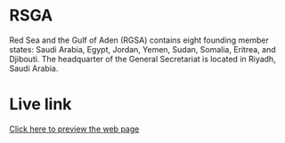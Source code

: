 # RSGA
Red Sea and the Gulf of Aden (RGSA) contains eight founding member states: Saudi Arabia, Egypt, Jordan, Yemen, Sudan, Somalia, Eritrea, and Djibouti.
The headquarter of the General Secretariat is located in Riyadh, Saudi Arabia.
# Live link
[Click here to preview the web page](https://ferassmohana.github.io/rsgatest/)

